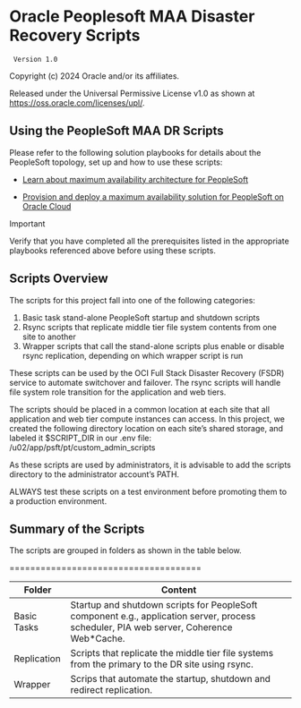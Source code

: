 # Oracle Peoplesoft MAA Disaster Recovery Scripts

     Version 1.0

Copyright (c) 2024 Oracle and/or its affiliates.

Released under the Universal Permissive License v1.0 as shown at
<https://oss.oracle.com/licenses/upl/>.

## Using the PeopleSoft MAA DR Scripts

Please refer to the following solution playbooks for details about the PeopleSoft topology, set up and how to use these scripts:

* [Learn about maximum availability architecture for PeopleSoft](https://docs.oracle.com/en/solutions/learn-about-maa-for-peoplesoft/index.html)

* [Provision and deploy a maximum availability solution for PeopleSoft on Oracle Cloud](https://docs.oracle.com/en/solutions/deploy-maa-for-peoplesoft-on-oci/index.html)


> [!IMPORTANT] 
> Verify that you have completed all the prerequisites listed in the appropriate playbooks referenced above before using these scripts.

## Scripts Overview

The scripts for this project fall into one of the following categories:

1.	Basic task stand-alone PeopleSoft startup and shutdown scripts
2.	Rsync scripts that replicate middle tier file system contents from one site to another 
3.	Wrapper scripts that call the stand-alone scripts plus enable or disable rsync replication, depending on which wrapper script is run

These scripts can be used by the OCI Full Stack Disaster Recovery (FSDR) service to automate switchover and failover.  The rsync scripts will handle file system role transition for the application and web tiers.

The scripts should be placed in a common location at each site that all application and web tier compute instances can access.  In this project, we created the following directory location on each site’s shared storage, and labeled it $SCRIPT_DIR in our .env file:
/u02/app/psft/pt/custom_admin_scripts

As these scripts are used by administrators, it is advisable to add the scripts directory to the administrator account’s PATH.

ALWAYS test these scripts on a test environment before promoting them to a production environment.

## Summary of the Scripts

The scripts are grouped in folders as shown in the table below.  

=====================================

| Folder | Content |
| ------ | ------ |
| Basic Tasks | Startup and shutdown scripts for PeopleSoft component e.g., application server, process scheduler, PIA web server, Coherence Web*Cache. |
| Replication | Scripts that replicate the middle tier file systems from the primary to the DR site using rsync. |
| Wrapper | Scrips that automate the startup, shutdown and redirect replication. |

